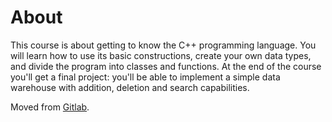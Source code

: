# About  

  This course is about getting to know the C++ programming language. You will learn how to use its basic constructions, create your own data types, and divide the program into classes and functions.
  At the end of the course you'll get a final project: you'll be able to implement a simple data warehouse with addition, deletion and search capabilities.

  Moved from [Gitlab](https://gitlab.com/Shingarey/yandex_cpp).  
  